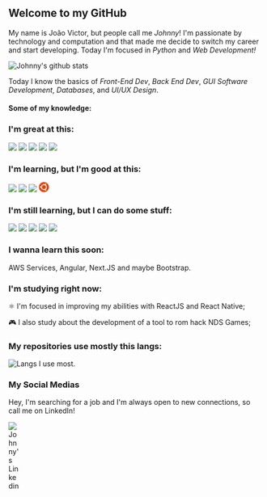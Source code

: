 ## Welcome to my GitHub 

My name is João Victor, but people call me *Johnny*! I'm passionate by technology and computation and that made me decide to switch my career and start developing. Today I'm focused in *Python* and *Web Development!*

![Johnny's github stats](https://github-readme-stats.vercel.app/api?username=johnnyvnr&show_icons=true&theme=radical)

Today I know the basics of *Front-End Dev*, *Back End Dev*, *GUI Software Development*, *Databases*, and *UI/UX Design*.


#### Some of my knowledge: 
### I'm great at this: 
<code><img src="https://img.shields.io/badge/python%20-%2314354C.svg?&style=for-the-badge&logo=python&logoColor=white"/></code> 
<code><img src="https://img.shields.io/badge/html5%20-%23E34F26.svg?&style=for-the-badge&logo=html5&logoColor=white"/></code> 
<code><img src="https://img.shields.io/badge/css3%20-%231572B6.svg?&style=for-the-badge&logo=css3&logoColor=white"/></code> 
<code><img src="https://img.shields.io/badge/javascript%20-%23323330.svg?&style=for-the-badge&logo=javascript&logoColor=%23F7DF1E"/></code>
<code><img src="https://img.shields.io/badge/adobe%20photoshop%20-%2331A8FF.svg?&style=for-the-badge&logo=adobe%20photoshop&logoColor=white"/></code>

### I'm learning, but I'm good at this:
<code><img src="https://img.shields.io/badge/git%20-%23F05033.svg?&style=for-the-badge&logo=git&logoColor=white"/></code> 
<code><img src="https://img.shields.io/badge/github%20-%23121011.svg?&style=for-the-badge&logo=github&logoColor=white"/></code>
<code><img src="https://img.shields.io/badge/Vue-%5E3.0-41B883?style=flat-square&logo=vue.js"/></code>
<code><img height="20" src="https://raw.githubusercontent.com/github/explore/80688e429a7d4ef2fca1e82350fe8e3517d3494d/topics/ubuntu/ubuntu.png"></code>


### I'm still learning, but I can do some stuff: 
<code><img src="https://img.shields.io/badge/node.js%20-%2343853D.svg?&style=for-the-badge&logo=node.js&logoColor=white"/></code> 
<code><img src="https://img.shields.io/badge/react%20-%2320232a.svg?&style=for-the-badge&logo=react&logoColor=%2361DAFB"/></code> 
<code><img src="https://img.shields.io/badge/redux%20-%23593d88.svg?&style=for-the-badge&logo=redux&logoColor=white"/></code>
<code><img src="https://img.shields.io/badge/mysql-%2300f.svg?&style=for-the-badge&logo=mysql&logoColor=white"/></code>
<code><img src ="https://img.shields.io/badge/MongoDB-%234ea94b.svg?&style=for-the-badge&logo=mongodb&logoColor=white"/></code>

### I wanna learn this soon: 
AWS Services, Angular, Next.JS and maybe Bootstrap.




### I'm studying right now:

⚛️ I'm focused in improving my abilities with ReactJS and React Native;

🎮 I also study about the development of a tool to rom hack NDS Games;

### My repositories use mostly this langs:

<img width="" src="https://github-readme-stats.vercel.app/api/top-langs/?username=johnnyvnr&layout=compact&hide_title=1&card_width=300&theme=radical" alt="Langs I use most." />

### My Social Medias

Hey, I'm searching for a job and I'm always open to new connections, so call me on LinkedIn!

<a href="https://www.linkedin.com/in/jo%C3%A3o-victor-nascimento-rueda-55787384/">
  <img align="left" alt="Johnny's Linkedin" width="22px" src="https://cdn.jsdelivr.net/npm/simple-icons@v3/icons/linkedin.svg" />
</a>


